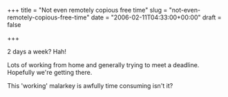 +++
title = "Not even remotely copious free time"
slug = "not-even-remotely-copious-free-time"
date = "2006-02-11T04:33:00+00:00"
draft = false

+++

2 days a week? Hah!

Lots of working from home and generally trying to meet a deadline. Hopefully we're getting there.

This 'working' malarkey is awfully time consuming isn't it?
